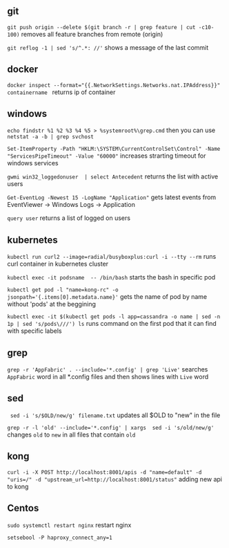 ## git

`git push origin --delete $(git branch -r | grep feature | cut -c10-100)`
removes all feature branches from remote (origin)

`git reflog -1 | sed 's/^.*: //'` shows a message of the last commit


## docker 
`docker inspect --format="{{.NetworkSettings.Networks.nat.IPAddress}}" containername `
returns ip of container 


## windows
`echo findstr %1 %2 %3 %4 %5 > %systemroot%\grep.cmd`  then you can use `netstat -a -b | grep svchost`

`Set-ItemProperty -Path "HKLM:\SYSTEM\CurrentControlSet\Control" -Name "ServicesPipeTimeout" -Value "60000"` increases strarting timeout for windows services

`gwmi win32_loggedonuser  | select Antecedent` returns the list with active users

`Get-EventLog -Newest 15 -LogName "Application"` gets latest events from EventViewer -> Windows Logs -> Application

`query user`  returns a list of logged on users

## kubernetes


`kubectl run curl2 --image=radial/busyboxplus:curl -i --tty --rm` runs curl container in kubernetes cluster

`kubectl exec -it podsname  -- /bin/bash` starts the bash in specific pod

`kubectl get pod -l "name=kong-rc" -o jsonpath='{.items[0].metadata.name}'` gets the name of pod by name without 'pods' at the beggining

`kubectl exec -it $(kubectl get pods -l app=cassandra -o name | sed -n 1p | sed 's/pods\///') ls` runs command on the first pod that it can find with specific labels 

## grep

`grep -r 'AppFabric' . --include='*.config' | grep 'Live'` searches `AppFabric` word in all *.config files and then shows lines with `Live` word 

## sed
` sed -i 's/$OLD/new/g' filename.txt` updates all $OLD to "new" in the file

`grep -r -l 'old' --include='*.config' | xargs  sed -i 's/old/new/g'` changes `old` to `new` in all files that contain `old`

## kong
`curl -i -X POST http://localhost:8001/apis -d "name=default" -d "uris=/" -d "upstream_url=http://localhost:8001/status"` adding new api to kong 

## Centos
`sudo systemctl restart nginx` restart nginx


`setsebool -P haproxy_connect_any=1` 
